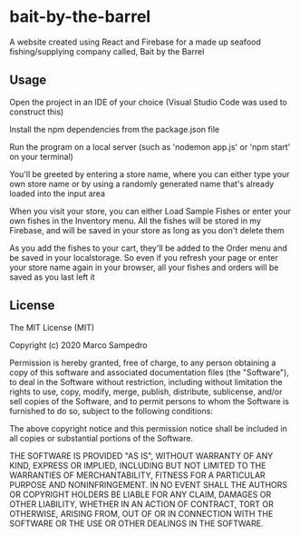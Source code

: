 # bait-by-the-barrel
A website created using React and Firebase for a made up seafood fishing/supplying company called, Bait by the Barrel

## Usage
Open the project in an IDE of your choice (Visual Studio Code was used to construct this)

Install the npm dependencies from the package.json file

Run the program on a local server (such as 'nodemon app.js' or 'npm start' on your terminal)

You'll be greeted by entering a store name, where you can either type your own store name or by using a randomly generated name that's already loaded into the input area

When you visit your store, you can either Load Sample Fishes or enter your own fishes in the Inventory menu. All the fishes will be stored in my Firebase, and will be saved in your store as long as you don't delete them

As you add the fishes to your cart, they'll be added to the Order menu and be saved in your localstorage. So even if you refresh your page or enter your store name again in your browser, all your fishes and orders will be saved as you last left it

## License
The MIT License (MIT)

Copyright (c) 2020 Marco Sampedro

Permission is hereby granted, free of charge, to any person obtaining a copy of this software and associated documentation files (the "Software"), to deal in the Software without restriction, including without limitation the rights to use, copy, modify, merge, publish, distribute, sublicense, and/or sell copies of the Software, and to permit persons to whom the Software is furnished to do so, subject to the following conditions:

The above copyright notice and this permission notice shall be included in all copies or substantial portions of the Software.

THE SOFTWARE IS PROVIDED "AS IS", WITHOUT WARRANTY OF ANY KIND, EXPRESS OR IMPLIED, INCLUDING BUT NOT LIMITED TO THE WARRANTIES OF MERCHANTABILITY, FITNESS FOR A PARTICULAR PURPOSE AND NONINFRINGEMENT. IN NO EVENT SHALL THE AUTHORS OR COPYRIGHT HOLDERS BE LIABLE FOR ANY CLAIM, DAMAGES OR OTHER LIABILITY, WHETHER IN AN ACTION OF CONTRACT, TORT OR OTHERWISE, ARISING FROM, OUT OF OR IN CONNECTION WITH THE SOFTWARE OR THE USE OR OTHER DEALINGS IN THE SOFTWARE.
